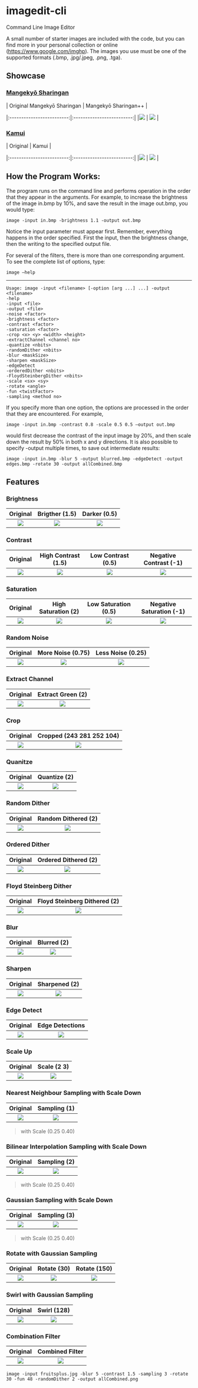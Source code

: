 # imagedit-cli
Command Line Image Editor

A	small	number	of	starter	images	are	included	with	the	code,	but	you	can	find	more
in	your	personal	collection	or	online	(https://www.google.com/imghp).	The	images
you	use	must	be	one	of	the	supported	formats	(.bmp,	.jpg/.jpeg,	.png,	.tga).

## Showcase

### [Mangekyō Sharingan](http://naruto.wikia.com/wiki/Mangeky%C5%8D_Sharingan)
|  Original Mangekyō Sharingan         |  Mangekyō Sharingan++          | 

|:-------------------------:|:-------------------------:|
|![](sample/sharingan2.jpg) | ![](output/kamui2.png)  |

### [Kamui](http://naruto.wikia.com/wiki/Kamui)
|  Original          |  Kamui          | 

|:-------------------------:|:-------------------------:|
|![](sample/sharingan.jpg) | ![](output/kamui.png)  |

## How	the	Program	Works:

The	program	runs	on	the	command	line	and
performs	operation	in	the	order	that	they	appear	in	the	arguments.	For	example,	to
increase	the	brightness	of	the	image	in.bmp	by	10%,	and	save	the	result	in	the
image	out.bmp,	you	would	type:

`image -input in.bmp -brightness 1.1 -output out.bmp`

Notice	the	input	parameter	must	appear	first.	Remember,	everything	happens	in
the	order	specified.	First	the	input,	then	the	brightness	change,	then	the	writing	to
the	specified	output	file.

For	several	of	the	filters,	there	is	more	than	one	corresponding	argument.	To	see	the
complete	list	of	options,	type:

`image –help`
__________________
```
Usage: image -input <filename> [-option [arg ...] ...] -output <filename>
-help
-input <file>
-output <file>
-noise <factor>
-brightness <factor>
-contrast <factor>
-saturation <factor>
-crop <x> <y> <width> <height>
-extractChannel <channel no>
-quantize <nbits>
-randomDither <nbits>
-blur <maskSize>
-sharpen <maskSize>
-edgeDetect
-orderedDither <nbits>
-FloydSteinbergDither <nbits>
-scale <sx> <sy>
-rotate <angle>
-fun <twistFactor>
-sampling <method no>
```

If	you	specify	more	than	one	option,	the	options	are	processed	in	the	order	that	they
are	encountered.	For	example,

`image -input in.bmp -contrast 0.8 -scale 0.5 0.5 –output out.bmp`

would	first	decrease	the	contrast	of	the	input	image	by	20%,	and	then	scale	down	the
result	by	50%	in	both	x	and	y	directions.	It	is	also	possible	to	specify	-output
multiple	times,	to	save	out	intermediate	results:

`image -input in.bmp -blur 5 -output blurred.bmp -edgeDetect
-output edges.bmp -rotate 30 -output allCombined.bmp`

## Features

### Brightness
|  Original          |  Brigther (1.5)          | Darker (0.5) |
|:-------------------------:|:-------------------------:|:-------------------------:|
|![](sample/fruitsplus.jpg) | ![](output/bright.png)    | ![](output/dim.png)   |

### Contrast
|  Original          |  High Contrast (1.5)          | Low Contrast (0.5) | Negative Contrast (-1) |
|:-------------------------:|:-------------------------:|:-------------------------:|:-------------------------:|
|![](sample/fruitsplus.jpg) | ![](output/contrast_hi.png)    | ![](output/contrast_lo.png)   | ![](output/contrast_negative.png) |

### Saturation
|  Original          |  High Saturation (2)          | Low Saturation (0.5) | Negative Saturation (-1) |
|:-------------------------:|:-------------------------:|:-------------------------:|:-------------------------:
|![](sample/fruitsplus.jpg) | ![](output/saturation_high.png)    | ![](output/saturation_low.png)   |  ![](output/saturation_negative.png) |

### Random Noise
|  Original          |  More Noise (0.75)          | Less Noise (0.25) |
|:-------------------------:|:-------------------------:|:-------------------------:|
|![](sample/fruitsplus.jpg) | ![](output/noisy.png)    | ![](output/noisy2.png)   |

### Extract Channel
|  Original          |  Extract Green (2)          | 
|:-------------------------:|:-------------------------:|
|![](sample/fruitsplus.jpg) | ![](output/extract_red.png)  |

### Crop
|  Original          |  Cropped (243 281 252 104)          | 
|:-------------------------:|:-------------------------:|
|![](sample/fruitsplus.jpg) | ![](output/crop.png)  |

### Quanitze
|  Original          |  Quantize (2)          | 
|:-------------------------:|:-------------------------:|
|![](sample/fruitsplus.jpg) | ![](output/quantized.png)  |

### Random Dither
|  Original          |  Random Dithered (2)          | 
|:-------------------------:|:-------------------------:|
|![](sample/fruitsplus.jpg) | ![](output/randomDithered.png)  |

### Ordered Dither
|  Original          |  Ordered Dithered (2)          | 
|:-------------------------:|:-------------------------:|
|![](sample/fruitsplus.jpg) | ![](output/orderedDithered.png)  |

### Floyd Steinberg Dither
|  Original          |  Floyd Steinberg Dithered (2)          | 
|:-------------------------:|:-------------------------:|
|![](sample/fruitsplus.jpg) | ![](output/fsDithered.png)  |

### Blur
|  Original          |  Blurred (2)          | 
|:-------------------------:|:-------------------------:|
|![](sample/fruitsplus.jpg) | ![](output/blurry.png)  |

### Sharpen
|  Original          |  Sharpened (2)          | 
|:-------------------------:|:-------------------------:|
|![](sample/fruitsplus.jpg) | ![](output/sharpy.png)  |

### Edge Detect
|  Original          |  Edge Detections          | 
|:-------------------------:|:-------------------------:|
|![](sample/fruitsplus.jpg) | ![](output/edgy.png)  |

### Scale Up
|  Original          |  Scale (2 3)          | 
|:-------------------------:|:-------------------------:|
|![](sample/fruitsplus.jpg) | ![](output/scaled_up.png)  |

### Nearest Neighbour Sampling with Scale Down
|  Original          |  Sampling (1) | 
|:-------------------------:|:-------------------------:|
|![](sample/fruitsplus.jpg) | ![](output/scaled_down.png)  | 
> with Scale (0.25 0.40)

### Bilinear Interpolation Sampling with Scale Down
|  Original          |  Sampling (2) | 
|:-------------------------:|:-------------------------:|
|![](sample/fruitsplus.jpg) | ![](output/scaled_down_bilinear.png)  |
> with Scale (0.25 0.40)

### Gaussian Sampling with Scale Down
|  Original          |  Sampling (3)   | 
|:-------------------------:|:-------------------------:|
|![](sample/fruitsplus.jpg) | ![](output/scaled_down_gaussian.png)  |
> with Scale (0.25 0.40)

### Rotate with Gaussian Sampling
|  Original          |  Rotate (30)   | Rotate (150)   |
|:-------------------------:|:-------------------------:|:-------------------------:|
|![](sample/fruitsplus.jpg) | ![](output/rotate_30.png)  | ![](output/rotate_150.png) |

### Swirl with Gaussian Sampling
|  Original          |  Swirl (128)   |
|:-------------------------:|:-------------------------:|
|![](sample/fruitsplus.jpg) | ![](output/swirly.png)  |

### Combination Filter
|  Original          |  Combined Filter   |
|:-------------------------:|:-------------------------:|
|![](sample/fruitsplus.jpg) | ![](output/allCombined.png)  |


`image -input fruitsplus.jpg -blur 5 -contrast 1.5 -sampling 3 -rotate 30 -fun 48 -randomDither 2 -output allCombined.png`

